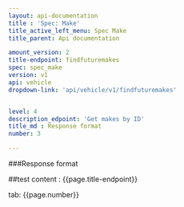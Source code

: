 ```yaml
---
layout: api-documentation
title : 'Spec: Make'
title_active_left_menu: Spec Make
title_parent: Api documentation

amount_version: 2
title-endpoint: findfuturemakes
spec: spec_make
version: v1
api: vehicle
dropdown-link: 'api/vehicle/v1/findfuturemakes'


level: 4
description_edpoint: 'Get makes by ID'
title_md : Response format
number: 3

---
```


###Response format

##test content : {{page.title-endpoint}} 

tab: {{page.number}}